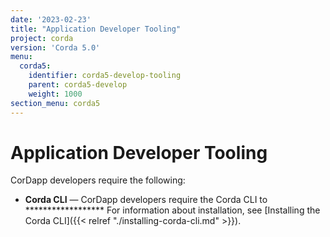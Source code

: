```yaml
---
date: '2023-02-23'
title: "Application Developer Tooling"
project: corda
version: 'Corda 5.0'
menu:
  corda5:
    identifier: corda5-develop-tooling
    parent: corda5-develop
    weight: 1000
section_menu: corda5
---
```

# Application Developer Tooling
CorDapp developers require the following:

* **Corda CLI** — CorDapp developers require the Corda CLI to ******************
For information about installation, see [Installing the Corda CLI]({{< relref "./installing-corda-cli.md" >}}).